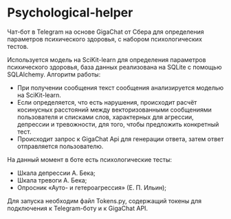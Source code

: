 # Psychological-helper

Чат-бот в Telegram на основе GigaChat от Сбера для определения параметров психического здоровья, с набором психологических тестов.

Используется модель на SciKit-learn для определения параметров психического здоровья, база данных реализована на SQLite с помощью SQLAlchemy.
Алгоритм работы:
* При получении сообщения текст сообщения анализируется моделью на SciKit-learn.
* Если определяется, что есть нарушения, происходит расчёт косинусных расстояний между векторизованными сообщениями пользователя и списками слов, характерных для агрессии, депрессии и тревожности, для того, чтобы предложить конкретный тест.
* Происходит запрос к GigaChat Api для генерации ответа, затем ответ отправляется пользователю.

На данный момент в боте есть психологические тесты:
* Шкала депрессии А. Бека;
* Шкала тревоги А. Бека;
* Опросник «Ауто- и гетероагрессия» (Е. П. Ильин);

Для запуска необходим файл Tokens.py, содержащий токены для подключения к Telegram-боту и к GigaChat API.
